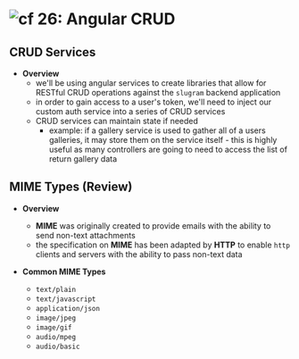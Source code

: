 ![cf](http://i.imgur.com/7v5ASc8.png) 26: Angular CRUD
=====================================

## CRUD Services
  * **Overview**
    * we'll be using angular services to create libraries that allow for RESTful CRUD operations against the `slugram` backend application
    * in order to gain access to a user's token, we'll need to inject our custom auth service into a series of CRUD services
    * CRUD services can maintain state if needed
      * example: if a gallery service is used to gather all of a users galleries, it may store them on the service itself - this is highly useful as many controllers are going to need to access the list of return gallery data

## MIME Types (Review)
  * **Overview**
    * **MIME** was originally created to provide emails with the ability to send non-text attachments
    * the specification on **MIME** has been adapted by **HTTP** to enable `http` clients and servers with the ability to pass non-text data

  * **Common MIME Types**
    * `text/plain`
    * `text/javascript`
    * `application/json`
    * `image/jpeg`
    * `image/gif`
    * `audio/mpeg`
    * `audio/basic`
